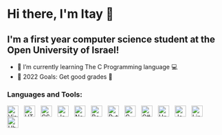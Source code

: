 # Hi there, I'm Itay 👋 
## I'm a first year computer science student at the Open University of Israel!

- 🌱 I’m currently learning The C Programming language 💻
- 🥅 2022 Goals: Get good grades 💯


### Languages and Tools:

<img align="left" alt="Visual Studio Code" width="26px" src="https://cdn.jsdelivr.net/gh/devicons/devicon/icons/vscode/vscode-original.svg" style="padding-right:10px;"/>
<img align="left" alt="HTML5" width="26px" src="https://cdn.jsdelivr.net/gh/devicons/devicon/icons/html5/html5-original.svg" style="padding-right:10px;" />
<img align="left" alt="CSS3" width="26px" src="https://cdn.jsdelivr.net/gh/devicons/devicon/icons/css3/css3-original.svg" style="padding-right:10px;" />
<img align="left" alt="JavaScript" width="26px" src="https://cdn.jsdelivr.net/gh/devicons/devicon/icons/javascript/javascript-original.svg" style="padding-right:10px;" />
<img align="left" alt="Node.js" width="26px" src="https://cdn.jsdelivr.net/gh/devicons/devicon/icons/nodejs/nodejs-original.svg" style="padding-right:10px;" />
<img align="left" alt="Bootstrap" width="26px" src="https://cdn.jsdelivr.net/npm/devicons@1.8.0/!PNG/bootstrap.png" style="padding-right:10px;" />
<img align="left" alt="Python" width="26px" src="https://cdn.jsdelivr.net/npm/devicons@1.8.0/!PNG/python.png" style="padding-right:10px;" />
<img align="left" alt="C" width="26px" src="https://img.icons8.com/color/452/c-programming.png" style="padding-right:10px;" />
<img align="left" alt="C#" width="26px" src="https://img.icons8.com/color/344/c-sharp-logo.png" style="padding-right:10px;" />
<img align="left" alt="Unity" width="26px" src="https://iconarchive.com/download/i106497/papirus-team/papirus-apps/unity-editor-icon.ico" style="padding-right:10px;" />

<img align="left" alt="Java" width="26px" src="https://cdn.jsdelivr.net/npm/devicons@1.8.0/!PNG/java.png" style="padding-right:10px;" />
<img align="left" alt="Linux" width="26px" src="https://cdn.jsdelivr.net/npm/devicons@1.8.0/!PNG/linux.png" style="padding-right:10px;" />
<img align="left" alt="Ubuntu" width="26px" src="https://cdn.jsdelivr.net/npm/devicons@1.8.0/!PNG/ubuntu.png" style="padding-right:10px;" />
